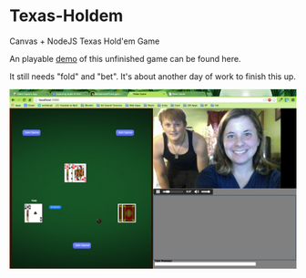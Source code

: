 Texas-Holdem
============

Canvas + NodeJS Texas Hold'em Game

An playable <a href="http://captopoker.heroku.com/">demo</a> of this unfinished game can be found here.

It still needs "fold" and "bet". It's about another day of work to finish this up.

<img src="ss1.png"></img>